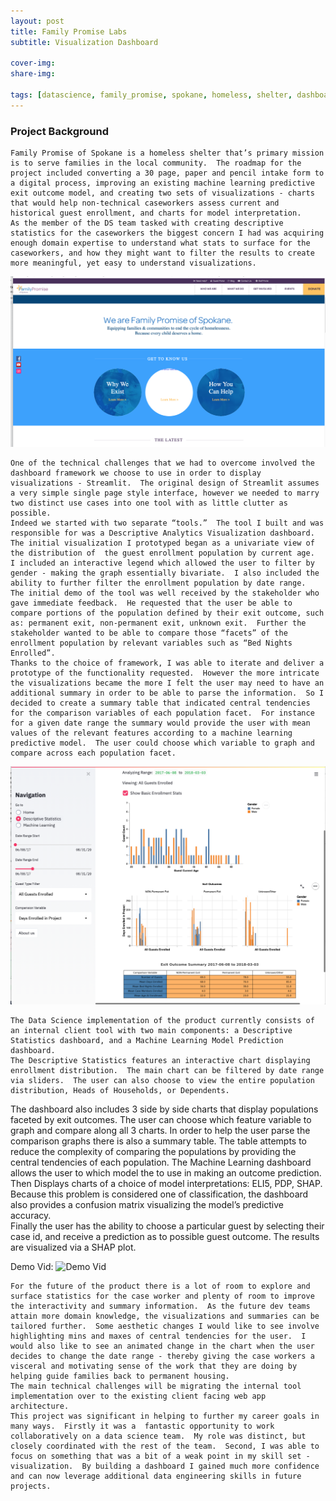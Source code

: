 ```yaml
---
layout: post
title: Family Promise Labs
subtitle: Visualization Dashboard

cover-img: 
share-img: 

tags: [datascience, family_promise, spokane, homeless, shelter, dashboard]
---
```


### Project Background

	Family Promise of Spokane is a homeless shelter that’s primary mission is to serve families in the local community.  The roadmap for the project included converting a 30 page, paper and pencil intake form to a digital process, improving an existing machine learning predictive exit outcome model, and creating two sets of visualizations - charts that would help non-technical caseworkers assess current and historical guest enrollment, and charts for model interpretation. 
	As the member of the DS team tasked with creating descriptive statistics for the caseworkers the biggest concern I had was acquiring enough domain expertise to understand what stats to surface for the caseworkers, and how they might want to filter the results to create more meaningful, yet easy to understand visualizations.  

![FP Site Snippet](https://github.com/ilEnzio/ilEnzio.github.io/blob/master/assets/img/FamilyPSiteSnippet.png)

	One of the technical challenges that we had to overcome involved the dashboard framework we choose to use in order to display visualizations - Streamlit.  The original design of Streamlit assumes a very simple single page style interface, however we needed to marry two distinct use cases into one tool with as little clutter as possible.  
	Indeed we started with two separate “tools.”  The tool I built and was responsible for was a Descriptive Analytics Visualization dashboard.   The initial visualization I prototyped began as a univariate view of the distribution of  the guest enrollment population by current age.  I included an interactive legend which allowed the user to filter by gender - making the graph essentially bivariate.  I also included the ability to further filter the enrollment population by date range. 
	The initial demo of the tool was well received by the stakeholder who gave immediate feedback.  He requested that the user be able to compare portions of the population defined by their exit outcome, such as: permanent exit, non-permanent exit, unknown exit.  Further the stakeholder wanted to be able to compare those “facets” of the enrollment population by relevant variables such as “Bed Nights Enrolled”.  
	Thanks to the choice of framework, I was able to iterate and deliver a prototype of the functionality requested.  However the more intricate the visualizations became the more I felt the user may need to have an additional summary in order to be able to parse the information.  So I decided to create a summary table that indicated central tendencies for the comparison variables of each population facet.  For instance for a given date range the summary would provide the user with mean values of the relevant features according to a machine learning predictive model.  The user could choose which variable to graph and compare across each population facet.
	
![Main Dashboard Viz](https://github.com/ilEnzio/ilEnzio.github.io/blob/master/assets/img/FPMainViz.png)

	The Data Science implementation of the product currently consists of an internal client tool with two main components: a Descriptive Statistics dashboard, and a Machine Learning Model Prediction dashboard.  
	The Descriptive Statistics features an interactive chart displaying enrollment distribution.  The main chart can be filtered by date range via sliders.  The user can also choose to view the entire population distribution, Heads of Households, or Dependents. 
The dashboard also includes 3 side by side charts that display populations faceted by exit outcomes.  The user can choose which feature variable to graph and compare along all 3 charts. 
In order to help the user parse the comparison graphs there is also a summary table. The table attempts to reduce the complexity of comparing the populations by providing the central tendencies of each population. 
	The Machine Learning dashboard allows the user to which model the to use in making an outcome prediction.  Then Displays charts of a choice of model interpretations: ELI5, PDP, SHAP.  Because this problem is considered one of classification, the dashboard also provides a confusion matrix visualizing the model’s predictive accuracy.  
	Finally the user has the ability to choose a particular guest by selecting their case id, and receive a prediction as to possible guest outcome.  The results are visualized via a SHAP plot.
	
Demo Vid: ![Demo Vid](https://youtu.be/-fKb8AX-6j)


	For the future of the product there is a lot of room to explore and surface statistics for the case worker and plenty of room to improve the interactivity and summary information.  As the future dev teams attain more domain knowledge, the visualizations and summaries can be tailored further.  Some aesthetic changes I would like to see involve highlighting mins and maxes of central tendencies for the user.  I would also like to see an animated change in the chart when the user decides to change the date range - thereby giving the case workers a visceral and motivating sense of the work that they are doing by helping guide families back to permanent housing.  
	The main technical challenges will be migrating the internal tool implementation over to the existing client facing web app architecture.  
	This project was significant in helping to further my career goals in many ways.  Firstly it was a  fantastic opportunity to work collaboratively on a data science team.  My role was distinct, but closely coordinated with the rest of the team.  Second, I was able to focus on something that was a bit of a weak point in my skill set - visualization.  By building a dashboard I gained much more confidence and can now leverage additional data engineering skills in future projects.  

